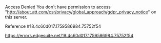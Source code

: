 Access Denied
You don't have permission to access "http://about.att.com/csr/privacy/global_approach/gdpr_privacy_notice" on this server.

Reference #18.4c60d017.1759586984.75752f54

https://errors.edgesuite.net/18.4c60d017.1759586984.75752f54